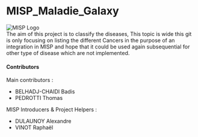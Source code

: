 # MISP_Maladie_Galaxy
![MISP Logo](https://upload.wikimedia.org/wikipedia/commons/9/91/Misp-logo.png) \
The aim of this project is to classify the diseases, This topic is wide this git is only focusing on listing the different Cancers in the purpose of an integration in MISP 
and hope that it could be used again subsequential for other type of disease which are not implemented.

#### Contributors
Main contributors : 
- BELHADJ-CHAIDI Badis
- PEDROTTI Thomas

MISP Introducers & Project Helpers :
- DULAUNOY Alexandre
- VINOT Raphaël

